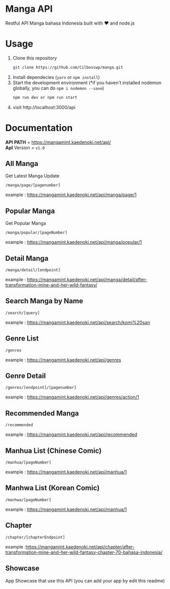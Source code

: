 # Manga API
Restful API Manga bahasa Indonesia built with ❤️ and node.js

# Usage
1. Clone this repository
    ```bash
    git clone https://github.com/Cilbosswp/manga.git
    ```
2. Install dependecies (`yarn` or `npm install`)
3. Start the development environment (*if you haven't installed nodemon globally, you can do `npm i nodemon --save`)
    ```bash
    npm run dev or npm run start
    ```
4. visit http://localhost:3000/api

# Documentation
__API__ __PATH__ = https://mangamint.kaedenoki.net/api/
</br>__ApI__ Version = `v1.0`

## All Manga
Get Latest Manga Update
```
/manga/page/[pagenumber]
```
example : https://mangamint.kaedenoki.net/api/manga/page/1

## Popular Manga
Get Popular Manga
```
/manga/popular/[pageNumber]
```
example : https://mangamint.kaedenoki.net/api/manga/popular/1

## Detail Manga
```
/manga/detail/[endpoint]
```
example : https://mangamint.kaedenoki.net/api/manga/detail/after-transformation-mine-and-her-wild-fantasy/

## Search Manga by Name
```
/search/[query]
```
example : https://mangamint.kaedenoki.net/api/search/komi%20san

## Genre List
```
/genres
```
example : https://mangamint.kaedenoki.net/api/genres

## Genre Detail
```
/genres/[endpoint]/[pagenumber]
```
example : https://mangamint.kaedenoki.net/api/genres/action/1

## Recommended Manga
```
/recommended
```
example : https://mangamint.kaedenoki.net/api/recommended

## Manhua List (Chinese Comic)
```
/manhua/[pageNumber]
```
example : https://mangamint.kaedenoki.net/api/manhua/1

## Manhwa List (Korean Comic)
```
/manhwa/[pageNumber]
```
example : https://mangamint.kaedenoki.net/api/manhua/1

## Chapter
```
/chapter/[chapterEndpoint]
```
example :https://mangamint.kaedenoki.net/api/chapter/after-transformation-mine-and-her-wild-fantasy-chapter-70-bahasa-indonesia/

## Showcase
App Showcase that use this API (you can add your app by edit this readme)

